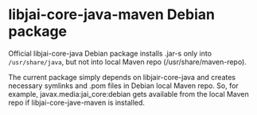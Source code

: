 # libjai-core-java-maven Debian package

Official libjai-core-java Debian package installs .jar-s only into `/usr/share/java`, but not into local Maven repo (/usr/share/maven-repo).

The current package simply depends on libjair-core-java and creates necessary symlinks and .pom files in Debian local Maven repo. So, for example, javax.media:jai_core:debian gets available from the local Maven repo if libjai-core-jave-maven is installed.
